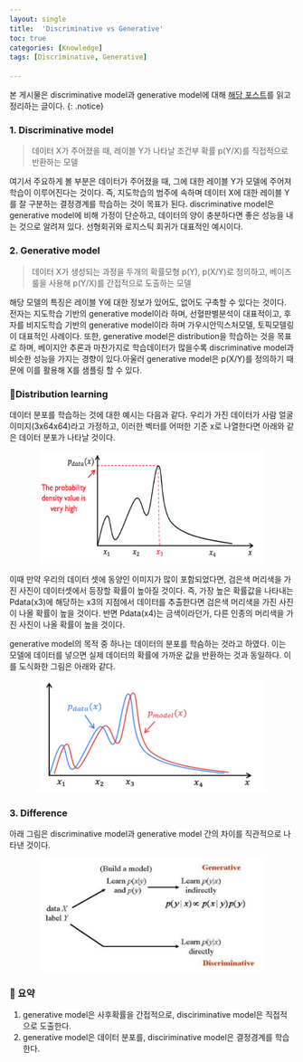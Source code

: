 ```yaml
---
layout: single
title:  'Discriminative vs Generative'
toc: true
categories: [Knowledge]
tags: [Discriminative, Generative]

---
```


본 게시물은 discriminative model과 generative model에 대해 [해당 포스트](https://ratsgo.github.io/generative%20model/2017/12/17/compare/)를 읽고 정리하는 글이다.
{: .notice}

### 1. Discriminative model

> 데이터 X가 주어졌을 때, 레이블 Y가 나타날 조건부 확률 p(Y/X)를 직접적으로 반환하는 모델

여기서 주요하게 볼 부분은 데이터가 주어졌을 때, 그에 대한 레이블 Y가 모델에 주어져 학습이 이루어진다는 것이다. 즉, 지도학습의 범주에 속하며 데이터 X에 대한 레이블 Y를 잘 구분하는 결정경계를 학습하는 것이 목표가 된다. discriminative model은 generative model에 비해 가정이 단순하고, 데이터의 양이 충분하다면 좋은 성능을 내는 것으로 알려져 있다. 선형회귀와 로지스틱 회귀가 대표적인 예시이다.



### 2. Generative model

> 데이터 X가 생성되는 과정을 두개의 확률모형 p(Y), p(X/Y)로 정의하고, 베이즈룰을 사용해 p(Y/X)를 간접적으로 도출하는 모델

해당 모델의 특징은 레이블 Y에 대한 정보가 있어도, 없어도 구축할 수 있다는 것이다. 전자는 지도학습 기반의 generative model이라 하며, 선혈판별분석이 대표적이고, 후자를 비지도학습 기반의 generative model이라 하며 가우시안믹스처모델, 토픽모델링이 대표적인 사례이다. 또한, generative model은 distribution을 학습하는 것을 목표로 하며, 베이지안 추론과 마찬가지로 학습데이터가 많을수록 discriminative model과 비슷한 성능을 가지는 경향이 있다.아울러 generative model은 p(X/Y)를 정의하기 때문에 이를 활용해 X를 샘플링 할 수 있다.



### 📍Distribution learning



데이터 분포를 학습하는 것에 대한 예시는 다음과 같다. 우리가 가진 데이터가 사람 얼굴 이미지(3x64x64)라고 가정하고, 이러한 벡터를 어떠한 기준 x로 나열한다면 아래와 같은 데이터 분포가 나타날 것이다.

<p align="center"><img src="https://github.com/sigirace/page-images/blob/main/knowledge/dis_vs_gen/dis_gen_1.png?raw=true" width="400" height="200"></p>

이때 만약 우리의 데이터 셋에 동양인 이미지가 많이 포함되었다면, 검은색 머리색을 가진 사진이 데이터셋에서 등장할 확률이 높아질 것이다. 즉, 가장 높은 확률값을 나타내는 Pdata(x3)에 해당하는 x3의 지점에서 데이터를 추출한다면 검은색 머리색을 가진 사진이 나올 확률이 높을 것이다. 반면 Pdata(x4)는 금색이라던가, 다른 인종의 머리색을 가진 사진이 나올 확률이 높을 것이다.

generative model의 목적 중 하나는 데이터의 분포를 학슴하는 것라고 하였다. 이는 모델에 데이터를 넣으면 실제 데이터의 확률에 가까운 값을 반환하는 것과 동일하다. 이를 도식화한 그림은 아래와 같다.

<p align="center"><img src="https://github.com/sigirace/page-images/blob/main/knowledge/dis_vs_gen/dis_gen_2.png?raw=true" width="400" height="200"></p>

### 3. Difference

아래 그림은 discriminative model과 generative model 간의 차이를 직관적으로 나타낸 것이다.

<p align="center"><img src="https://github.com/sigirace/page-images/blob/main/knowledge/dis_vs_gen/dis_gen_4.png?raw=true" width="400" height="200"></p>

### 👀 요약

1. generative model은 사후확률을 간접적으로, disciriminative model은 직접적으로 도출한다.
2. generative model은 데이터 분포를, disciriminative model은 결정경계를 학습한다.
